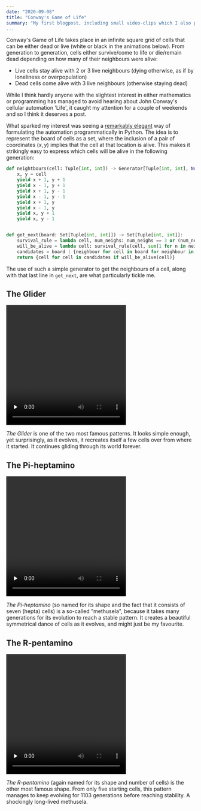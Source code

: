```yaml
---
date: "2020-09-08"
title: "Conway's Game of Life"
summary: "My first blogpost, including small video-clips which I also posted on instagram."
...
```



Conway's Game of Life takes place in an infinite square grid of cells that can be either dead or live (white or black in the animations below). From generation to generation, cells either survive/come to life or die/remain dead depending on how many of their neighbours were alive:

- Live cells stay alive with 2 or 3 live neighbours (dying otherwise, as if by loneliness or overpopulation) 
- Dead cells come alive with 3 live neighbours (otherwise staying dead)

While I think hardly anyone with the slightest interest in either mathematics or programming has managed to avoid hearing about John Conway's cellular automation 'Life', it caught my attention for a couple of weekends and so I think it deserves a post.

What sparked my interest was seeing a [remarkably elegant](https://youtu.be/o9pEzgHorH0?t=1038) way of formulating the automation programmatically in Python. The idea is to represent the board of cells as a set, where the inclusion of a pair of coordinates $(x, y)$ implies that the cell at that location is alive. This makes it strikingly easy to express which cells will be alive in the following generation:


```python
def neightbours(cell: Tuple[int, int]) -> Generator[Tuple[int, int], None, None]:
    x, y = cell
    yield x + 1, y + 1
    yield x - 1, y + 1
    yield x + 1, y - 1
    yield x - 1, y - 1
    yield x + 1, y
    yield x - 1, y
    yield x, y + 1
    yield x, y - 1


def get_next(board: Set[Tuple[int, int]]) -> Set[Tuple[int, int]]:
    survival_rule = lambda cell, num_neighs: num_neighs == 3 or (num_neighs == 2 and cell in board)
    will_be_alive = lambda cell: survival_rule(cell, sum(1 for n in neighbours(cell) if n in board))
    candidates = board | {neighbour for cell in board for neighbour in neighbours(cell)}
    return {cell for cell in candidates if will_be_alive(cell)}
```
    
The use of such a simple generator to get the neighbours of a cell, along with that last line in `get_next`, are what particularly tickle me.


## The Glider

<video width="320" height="320" preload="none" controls>
    <source
        src="2020-09-08/glider.mp4"
        type="video/mp4"
    >
</video>

*The Glider* is one of the two most famous patterns. It looks simple enough, yet surprisingly, as it evolves, it recreates itself a few cells over from where it started. It continues gliding through its world forever.


## The Pi-heptamino

<video width="320" height="320" preload="none" controls>
    <source
        src="2020-09-08/pi.mp4"
        type="video/mp4"
    >
</video>

*The Pi-heptamino* (so named for its shape and the fact that it consists of seven (hepta) cells) is a so-called "methusela", because it takes many generations for its evolution to reach a stable pattern. It creates a beautiful symmetrical dance of cells as it evolves, and might just be my favourite.


## The R-pentamino

<video width="320" height="320" preload="none" controls>
    <source
        src="2020-09-08/r_pent.mp4"
        type="video/mp4"
    >
</video>

*The R-pentamino* (again named for its shape and number of cells) is the other most famous shape. From only five starting cells, this pattern manages to keep evolving for 1103 generations before reaching stability. A shockingly long-lived methusela.
